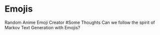 # Emojis
Random Anime Emoji Creator
#Some Thoughts
Can we follow the spirit of Markov Text Generation with Emojis?
